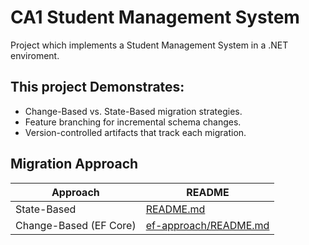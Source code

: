 # CA1 Student Management System
Project which implements a Student Management System in a .NET enviroment.

## This project Demonstrates:
- Change-Based vs. State-Based migration strategies.
- Feature branching for incremental schema changes.
- Version-controlled artifacts that track each migration.

## Migration Approach
| Approach  | README |
| ------------- | ------------- |
| State-Based | [README.md](https://github.com/oliv6362/ca1-student-management-system/blob/feat/add-department/State-Based/README.md) |
| Change-Based (EF Core)  | [ef-approach/README.md](https://github.com/oliv6362/ca1-student-management-system/tree/feat/modify-course-ef/Changed-Based) |
